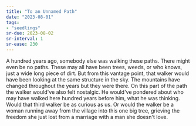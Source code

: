 ```yaml
---
title: "To an Unnamed Path"
date: "2023-08-01"
tags:
- "seedlings"
sr-due: 2023-08-02
sr-interval: 1
sr-ease: 230
---
```

A hundred years ago, somebody else was walking these paths. There might even be no paths. These may all have been trees, weeds, or who knows, just a wide long piece of dirt. But from this vantage point, that walker would have been looking at the same structure in the sky. The mountains have changed throughout the years but they were there. On this part of the path the walker would've also felt nostalgic. He would've pondered about who may have walked here hundred years before him, what he was thinking. Would that third walker be as curious as us. Or would the walker be a woman running away from the village into this one big tree, grieving the freedom she just lost from a marriage with a man she doesn't love.